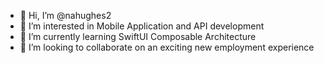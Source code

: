 - 👋 Hi, I’m @nahughes2
- 👀 I’m interested in Mobile Application and API development 
- 🌱 I’m currently learning SwiftUI Composable Architecture 
- 💞️ I’m looking to collaborate on an exciting new employment experience

<!---
nahughes2/nahughes2 is a ✨ special ✨ repository because its `README.md` (this file) appears on your GitHub profile.
You can click the Preview link to take a look at your changes.
--->
